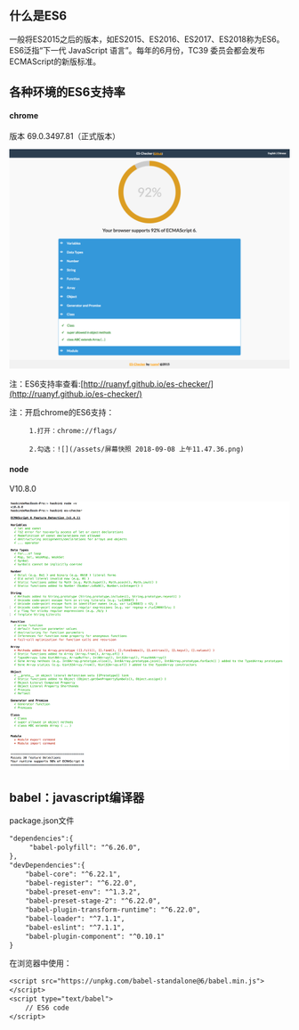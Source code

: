 ## 什么是ES6

一般将ES2015之后的版本，如ES2015、ES2016、ES2017、ES2018称为ES6。ES6泛指“下一代 JavaScript 语言”。每年的6月份，TC39 委员会都会发布ECMAScript的新版标准。

## 各种环境的ES6支持率

#### chrome

版本 69.0.3497.81（正式版本）

![](/assets/chrome-ES6-support.png)

注：ES6支持率查看:[http://ruanyf.github.io/es-checker/](http://ruanyf.github.io/es-checker/)

注：开启chrome的ES6支持：

```
     1.打开：chrome://flags/ 

     2.勾选：![](/assets/屏幕快照 2018-09-08 上午11.47.36.png)
```

#### node

V10.8.0

![](/assets/node-v10.8.0-support.png)

## babel：javascript编译器

package.json文件

```
"dependencies":{
     "babel-polyfill": "^6.26.0",
},
"devDependencies":{
    "babel-core": "^6.22.1",
    "babel-register": "^6.22.0",
    "babel-preset-env": "^1.3.2",
    "babel-preset-stage-2": "^6.22.0",
    "babel-plugin-transform-runtime": "^6.22.0",
    "babel-loader": "^7.1.1",
    "babel-eslint": "^7.1.1",
    "babel-plugin-component": "^0.10.1"
}
```

在浏览器中使用：

```
<script src="https://unpkg.com/babel-standalone@6/babel.min.js"></script>
<script type="text/babel">
    // ES6 code
</script>
```



